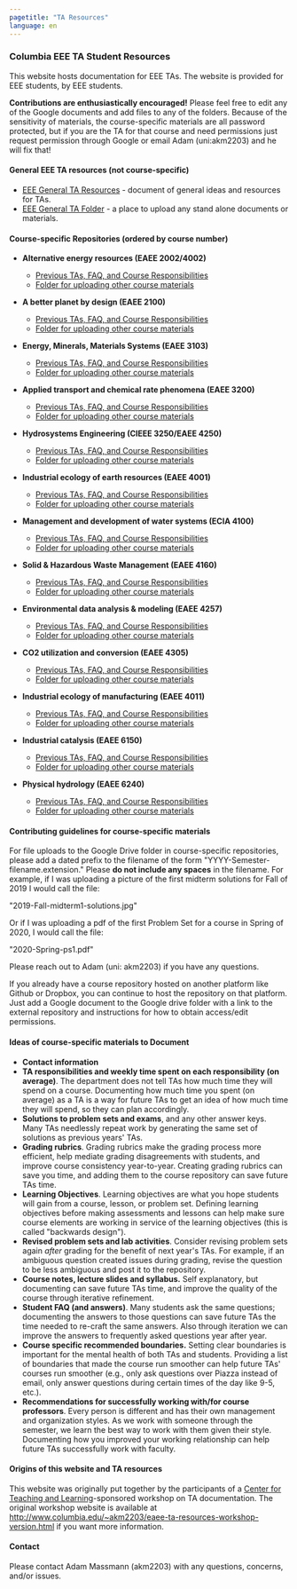 ```yaml
---
pagetitle: "TA Resources"
language: en
---
```


### Columbia EEE TA Student Resources


This website hosts documentation for EEE TAs. The website is provided
for EEE students, by EEE students.

**Contributions are enthusiastically encouraged!** Please feel free to
edit any of the Google documents and add files to any of the
folders. Because of the sensitivity of materials, the course-specific
materials are all password protected, but if you are the TA for that
course and need permissions just request permission through Google or
email Adam (uni:akm2203) and he will fix that!

#### General EEE TA resources (not course-specific)

-   [EEE General TA
    Resources](https://drive.google.com/open?id=11CtnP6b9XiIIkwqhN-H3P8evJnZzAOfNNfc6MnvpOmk) -
    document of general ideas and resources for TAs.
-   [EEE General TA
    Folder](https://drive.google.com/open?id=11zI63C5Vvl85B4pWQBX0SRVLIgYsPb0J) -
    a place to upload any stand alone documents or materials.


#### Course-specific Repositories (ordered by course number)

- **Alternative energy resources (EAEE 2002/4002)**
    -   [Previous TAs, FAQ, and Course
        Responsibilities](https://drive.google.com/open?id=1KN5rX5QtdD6X0wnOl1UdIsN9ONUY6-LrYsrm4YE96l0)
    -   [Folder for uploading other course
        materials](https://drive.google.com/open?id=1-QCpkvvXDYp1kiVEevhWiCk3VERvwh9r)

- **A better planet by design (EAEE 2100)**
    -   [Previous TAs, FAQ, and Course
        Responsibilities](https://drive.google.com/open?id=1mnbYxHmjbuJ9Q9dFDtCwPqL0E13eKfSB2Oqo1n-ZN_M)
    -   [Folder for uploading other course
        materials](https://drive.google.com/open?id=1-F1mqv_3tHMB1BrRr87n97wVkPLi1Lk8)

- **Energy, Minerals, Materials Systems (EAEE 3103)**
    -   [Previous TAs, FAQ, and Course
        Responsibilities](https://drive.google.com/open?id=1mM4CV6z65v_-ABgVrC7vAuqPWxDE0MpS5w09cl_LIws)
    -   [Folder for uploading other course
        materials](https://drive.google.com/open?id=10DCXKEHvSzdiPjg_tSPCh0T4SLSamjgd)

- **Applied transport and chemical rate phenomena (EAEE 3200)**
    -   [Previous TAs, FAQ, and Course
        Responsibilities](https://drive.google.com/open?id=1R_q9IyA4hpos7zQK_x2NR3xvbFEtzCNyMVfxFRXefj4)
    -   [Folder for uploading other course
        materials](https://drive.google.com/open?id=1-cJfQj-fjiO2c6fB5XZQSg0CQFKyX8Dr)

- **Hydrosystems Engineering (CIEEE 3250/EAEE 4250)**
    -   [Previous TAs, FAQ, and Course
        Responsibilities](https://docs.google.com/document/d/1tPQmz4eouUYXpmrQ1-jMFqxR7EUW8Hyd8Y1_pBzz_9A/edit?usp=sharing)
    -   [Folder for uploading other course
        materials](https://drive.google.com/drive/folders/10c0HEn13nDM3s5kkCcB5-wh0V09E1ihS?usp=sharing)

- **Industrial ecology of earth resources (EAEE 4001)**
    -   [Previous TAs, FAQ, and Course
        Responsibilities](https://drive.google.com/open?id=1VyjE1CQfFeiWGpePn8n-lcaGOP9otZSIpE92EcVrGBQ)
    -   [Folder for uploading other course
        materials](https://drive.google.com/open?id=1-pasBhpfQCUvNNZ4JTqUcEay2A1gt8fJ)

- **Management and development of water systems (ECIA 4100)**
    -   [Previous TAs, FAQ, and Course
        Responsibilities](https://drive.google.com/open?id=1IVNMaff-i_Pvf73GNS56JBC4OjgIfDQ5GlJYdPoSj3Q)
    -   [Folder for uploading other course
        materials](https://drive.google.com/open?id=1-j9Q59b86aj5EmmCnX0rGXgUqpsTa3G9)

- **Solid & Hazardous Waste Management (EAEE 4160)**
    - [Previous TAs, FAQ, and Course
        Responsibilities](https://docs.google.com/document/d/1nNS3TXD_8Rv68xd2xNxcQx7iRNvSA5Nwayg8f12SqRY/edit?usp=sharing)
    - [Folder for uploading other course
        materials](https://drive.google.com/drive/folders/1RVsVq7W1n68f_4PXUK65e3XBCFbURxz-?usp=sharing)

- **Environmental data analysis & modeling (EAEE 4257)**
    -   [Previous TAs, FAQ, and Course
        Responsibilities](https://drive.google.com/open?id=1miM06ZoTv62FFneJi284l6mnZ9X4J1JQT_PiULpNXqY)
    -   [Folder for uploading other course
        materials](https://drive.google.com/open?id=1-g1hactELHuoyW8sJ6KuDvA8rKPGBFIT)

- **CO2 utilization and conversion (EAEE 4305)**
    -   [Previous TAs, FAQ, and Course
        Responsibilities](https://drive.google.com/open?id=1wy4oES-408RcYdSvSz4VhjOu-fkFMNqYf9gtvOEb1ac)
    -   [Folder for uploading other course
        materials](https://drive.google.com/open?id=1-AbF9c7RAztb23mGdEZHKnhxmHr2hUOo)

- **Industrial ecology of manufacturing (EAEE 4011)**
    -   [Previous TAs, FAQ, and Course
        Responsibilities](https://drive.google.com/open?id=1Wg5-m8oR-0uQ81IVri8-fDOzK7HsGjtWVkKGq9_xI4Y)
    -   [Folder for uploading other course
        materials](https://drive.google.com/open?id=1-wQSEycsrSuw9bpl_oK7X2is0nqlxQ-a)

- **Industrial catalysis (EAEE 6150)**
    -   [Previous TAs, FAQ, and Course
        Responsibilities](https://drive.google.com/open?id=1K5oN2QkXqia9rB0Nd7pWQ9w9ciPJEqAUbBsS0gL-T6I)
    -   [Folder for uploading other course
        materials](https://drive.google.com/open?id=10GjfbQws28SlhnkvAkT1Z4KT_i-LpVTN)

- **Physical hydrology (EAEE 6240)**
    -   [Previous TAs, FAQ, and Course
        Responsibilities](https://drive.google.com/open?id=18KP7fvxV7enSepjLTd8T7jqN372Jyn_4hJMEF8mfFkM)
    -   [Folder for uploading other course
        materials](https://drive.google.com/open?id=1-dxMpt9gi9O1ncRdDb7sJI0kBDItsazD)


#### Contributing guidelines for course-specific materials

For file uploads to the Google Drive folder in course-specific
repositories, please add a dated prefix to the filename of the form
\"YYYY-Semester-filename.extension.\" Please **do not include any
spaces** in the filename. For example, if I was uploading a picture of
the first midterm solutions for Fall of 2019 I would call the file:

\"2019-Fall-midterm1-solutions.jpg\"

Or if I was uploading a pdf of the first Problem Set for a course in
Spring of 2020, I would call the file:

\"2020-Spring-ps1.pdf\"

Please reach out to Adam (uni: akm2203) if you have any questions.

If you already have a course repository hosted on another platform like
Github or Dropbox, you can continue to host the repository on that
platform. Just add a Google document to the Google drive folder with a
link to the external repository and instructions for how to obtain
access/edit permissions.

#### Ideas of course-specific materials to Document

-   **Contact information**
-   **TA responsibilities and weekly time spent on each responsibility
    (on average)**. The department does not tell TAs how much time they
    will spend on a course. Documenting how much time you spent (on
    average) as a TA is a way for future TAs to get an idea of how much
    time they will spend, so they can plan accordingly.
-   **Solutions to problem sets and exams**, and any other answer keys.
    Many TAs needlessly repeat work by generating the same set of
    solutions as previous years\' TAs.
-   **Grading rubrics**. Grading rubrics make the grading process more
    efficient, help mediate grading disagreements with students, and
    improve course consistency year-to-year. Creating grading rubrics
    can save you time, and adding them to the course repository can save
    future TAs time.
-   **Learning Objectives**. Learning objectives are what you hope
    students will gain from a course, lesson, or problem set. Defining
    learning objectives before making assessments and lessons can help
    make sure course elements are working in service of the learning
    objectives (this is called \"backwards design\").
-   **Revised problem sets and lab activities**. Consider revising
    problem sets again *after* grading for the benefit of next year\'s
    TAs. For example, if an ambiguous question created issues during
    grading, revise the question to be less ambiguous and post it to the
    repository.
-   **Course notes, lecture slides and syllabus.** Self explanatory, but
    documenting can save future TAs time, and improve the quality of the
    course through iterative refinement.
-   **Student FAQ (and answers)**. Many students ask the same questions;
    documenting the answers to those questions can save future TAs the
    time needed to re-craft the same answers. Also through iteration we
    can improve the answers to frequently asked questions year after
    year.
-   **Course specific recommended boundaries.** Setting clear boundaries
    is important for the mental health of both TAs and students.
    Providing a list of boundaries that made the course run smoother can
    help future TAs\' courses run smoother (e.g., only ask questions
    over Piazza instead of email, only answer questions during certain
    times of the day like 9-5, etc.).
-   **Recommendations for successfully working with/for course
    professors**. Every person is different and has their own management
    and organization styles. As we work with someone through the
    semester, we learn the best way to work with them given their style.
    Documenting how you improved your working relationship can help
    future TAs successfully work with faculty.


#### Origins of this website and TA resources

This website was originally put together by the participants of a
[Center for Teaching and
Learning](https://ctl.columbia.edu/)-sponsored workshop on TA
documentation. The original workshop website is available at
<http://www.columbia.edu/~akm2203/eaee-ta-resources-workshop-version.html>
if you want more information.

#### Contact


Please contact Adam Massmann (akm2203) with any questions, concerns,
and/or issues.
